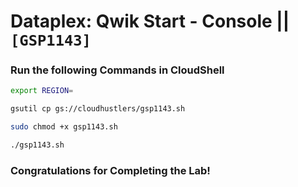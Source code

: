 # Dataplex: Qwik Start - Console || `[GSP1143]`

### Run the following Commands in CloudShell

```bash
export REGION=
```

```bash
gsutil cp gs://cloudhustlers/gsp1143.sh

sudo chmod +x gsp1143.sh

./gsp1143.sh
```

### Congratulations for Completing the Lab!